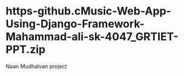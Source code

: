 # https-github.cMusic-Web-App-Using-Django-Framework-Mahammad-ali-sk-4047_GRTIET-PPT.zip
Naan Mudhalvan project
